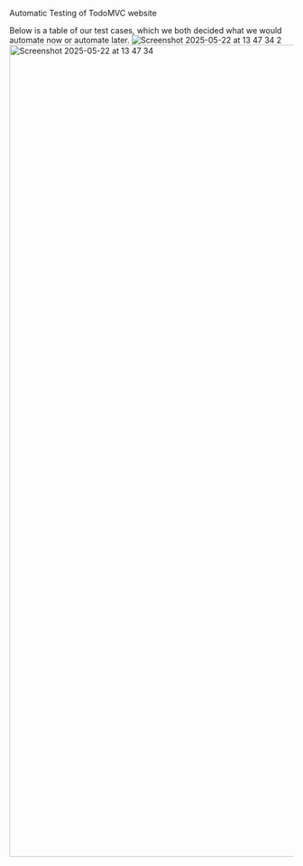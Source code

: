 Automatic Testing of TodoMVC website 

Below is a table of our test cases, which we both decided what we would automate now or automate later.
![Screenshot 2025-05-22 at 13 47 34 2](https://github.com/user-attachments/assets/78be3578-dbba-4302-881a-9ddb2c35addd)
<img width="1440" alt="Screenshot 2025-05-22 at 13 47 34" src="https://github.com/user-attachments/assets/88f3841e-2121-4fa7-a679-f9bd7cfc6f98" />

